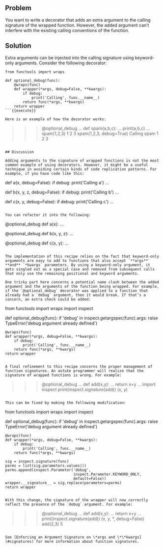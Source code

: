 ## Problem

You want to write a decorator that adds an extra argument to the calling signature of the wrapped function. However, the added argument can’t interfere with the existing calling conventions of the function.

## Solution

Extra arguments can be injected into the calling signature using keyword-only arguments. Consider the following decorator:

```
from functools import wraps

def optional_debug(func):
    @wraps(func)
    def wrapper(*args, debug=False, **kwargs):
        if debug:
            print('Calling', func.__name__)
        return func(*args, **kwargs)
    return wrapper
```{{execute}}

Here is an example of how the decorator works:

```
>>> @optional_debug
... def spam(a,b,c):
...     print(a,b,c)
...
>>> spam(1,2,3)
1 2 3
>>> spam(1,2,3, debug=True)
Calling spam
1 2 3
>>>
```{{execute}}

## Discussion

Adding arguments to the signature of wrapped functions is not the most common example of using decorators. However, it might be a useful technique in avoiding certain kinds of code replication patterns. For example, if you have code like this:

```
def a(x, debug=False):
    if debug:
        print('Calling a')
    ...

def b(x, y, z, debug=False):
    if debug:
        print('Calling b')
    ...

def c(x, y, debug=False):
    if debug:
        print('Calling c')
    ...
```{{execute}}

You can refactor it into the following:

```
@optional_debug
def a(x):
    ...

@optional_debug
def b(x, y, z):
    ...

@optional_debug
def c(x, y):
    ...
```{{execute}}

The implementation of this recipe relies on the fact that keyword-only arguments are easy to add to functions that also accept `**args**` **and** `*kwargs` parameters. By using a keyword-only argument, it gets singled out as a special case and removed from subsequent calls that only use the remaining positional and keyword arguments.

One tricky part here concerns a potential name clash between the added argument and the arguments of the function being wrapped. For example, if the `@optional_debug` decorator was applied to a function that already had a `debug` argument, then it would break. If that’s a concern, an extra check could be added:

```
from functools import wraps
import inspect

def optional_debug(func):
    if 'debug' in inspect.getargspec(func).args:
        raise TypeError('debug argument already defined')

    @wraps(func)
    def wrapper(*args, debug=False, **kwargs):
        if debug:
            print('Calling', func.__name__)
        return func(*args, **kwargs)
    return wrapper
```{{execute}}

A final refinement to this recipe concerns the proper management of function signatures. An astute programmer will realize that the signature of wrapped functions is wrong. For example:

```
>>> @optional_debug
... def add(x,y):
...     return x+y
...
>>> import inspect
>>> print(inspect.signature(add))
(x, y)
>>>
```{{execute}}

This can be fixed by making the following modification:

```
from functools import wraps
import inspect

def optional_debug(func):
    if 'debug' in inspect.getargspec(func).args:
        raise TypeError('debug argument already defined')

    @wraps(func)
    def wrapper(*args, debug=False, **kwargs):
        if debug:
            print('Calling', func.__name__)
        return func(*args, **kwargs)

    sig = inspect.signature(func)
    parms = list(sig.parameters.values())
    parms.append(inspect.Parameter('debug',
                                   inspect.Parameter.KEYWORD_ONLY,
                                   default=False))
    wrapper.__signature__ = sig.replace(parameters=parms)
    return wrapper
```{{execute}}

With this change, the signature of the wrapper will now correctly reflect the presence of the `debug` argument. For example:

```
>>> @optional_debug
... def add(x,y):
...     return x+y
...
>>> print(inspect.signature(add))
(x, y, *, debug=False)
>>> add(2,3)
5
>>>
```{{execute}}

See [Enforcing an Argument Signature on \*args and \*\*kwargs](#signatures) for more information about function signatures.